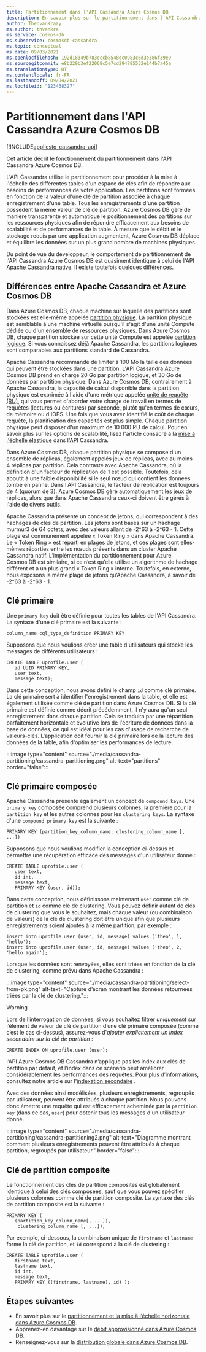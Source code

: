 ```yaml
---
title: Partitionnement dans l'API Cassandra Azure Cosmos DB
description: En savoir plus sur le partitionnement dans l'API Cassandra Azure Cosmos DB
author: TheovanKraay
ms.author: thvankra
ms.service: cosmos-db
ms.subservice: cosmosdb-cassandra
ms.topic: conceptual
ms.date: 09/03/2021
ms.openlocfilehash: 192d18349b783cccb8548dc0983c6d3e386f39e9
ms.sourcegitcommit: e8b229b3ef22068c5e7cd294785532e144b7a45a
ms.translationtype: HT
ms.contentlocale: fr-FR
ms.lasthandoff: 09/04/2021
ms.locfileid: "123468327"
---
```

# <a name="partitioning-in-azure-cosmos-db-cassandra-api"></a>Partitionnement dans l'API Cassandra Azure Cosmos DB
[!INCLUDE[appliesto-cassandra-api](../includes/appliesto-cassandra-api.md)]

Cet article décrit le fonctionnement du partitionnement dans l'API Cassandra Azure Cosmos DB. 

L'API Cassandra utilise le partitionnement pour procéder à la mise à l'échelle des différentes tables d'un espace de clés afin de répondre aux besoins de performances de votre application. Les partitions sont formées en fonction de la valeur d'une clé de partition associée à chaque enregistrement d'une table. Tous les enregistrements d'une partition possèdent la même valeur de clé de partition. Azure Cosmos DB gère de manière transparente et automatique le positionnement des partitions sur les ressources physiques afin de répondre efficacement aux besoins de scalabilité et de performances de la table. À mesure que le débit et le stockage requis par une application augmentent, Azure Cosmos DB déplace et équilibre les données sur un plus grand nombre de machines physiques.

Du point de vue du développeur, le comportement de partitionnement de l'API Cassandra Azure Cosmos DB est quasiment identique à celui de l'API [Apache Cassandra](https://cassandra.apache.org/) native. Il existe toutefois quelques différences. 


## <a name="differences-between-apache-cassandra-and-azure-cosmos-db"></a>Différences entre Apache Cassandra et Azure Cosmos DB

Dans Azure Cosmos DB, chaque machine sur laquelle des partitions sont stockées est elle-même appelée [partition physique](../partitioning-overview.md#physical-partitions). La partition physique est semblable à une machine virtuelle puisqu'il s'agit d'une unité Compute dédiée ou d'un ensemble de ressources physiques. Dans Azure Cosmos DB, chaque partition stockée sur cette unité Compute est appelée [partition logique](../partitioning-overview.md#logical-partitions). Si vous connaissez déjà Apache Cassandra, les partitions logiques sont comparables aux partitions standard de Cassandra. 

Apache Cassandra recommande de limiter à 100 Mo la taille des données qui peuvent être stockées dans une partition. L'API Cassandra Azure Cosmos DB prend en charge 20 Go par partition logique, et 30 Go de données par partition physique. Dans Azure Cosmos DB, contrairement à Apache Cassandra, la capacité de calcul disponible dans la partition physique est exprimée à l'aide d'une métrique appelée [unité de requête (RU)](../request-units.md), qui vous permet d'aborder votre charge de travail en termes de requêtes (lectures ou écritures) par seconde, plutôt qu'en termes de cœurs, de mémoire ou d'IOPS. Une fois que vous avez identifié le coût de chaque requête, la planification des capacités est plus simple. Chaque partition physique peut disposer d'un maximum de 10 000 RU de calcul. Pour en savoir plus sur les options de scalabilité, lisez l'article consacré à la [mise à l'échelle élastique](scale-account-throughput.md) dans l'API Cassandra. 

Dans Azure Cosmos DB, chaque partition physique se compose d'un ensemble de réplicas, également appelés jeux de réplicas, avec au moins 4 réplicas par partition. Cela contraste avec Apache Cassandra, où la définition d'un facteur de réplication de 1 est possible. Toutefois, cela aboutit à une faible disponibilité si le seul nœud qui contient les données tombe en panne. Dans l'API Cassandra, le facteur de réplication est toujours de 4 (quorum de 3). Azure Cosmos DB gère automatiquement les jeux de réplicas, alors que dans Apache Cassandra ceux-ci doivent être gérés à l'aide de divers outils. 

Apache Cassandra présente un concept de jetons, qui correspondent à des hachages de clés de partition. Les jetons sont basés sur un hachage murmur3 de 64 octets, avec des valeurs allant de -2^63 à -2^63 - 1. Cette plage est communément appelée « Token Ring » dans Apache Cassandra. Le « Token Ring » est réparti en plages de jetons, et ces plages sont elles-mêmes réparties entre les nœuds présents dans un cluster Apache Cassandra natif. L’implémentation du partitionnement pour Azure Cosmos DB est similaire, si ce n’est qu’elle utilise un algorithme de hachage différent et a un plus grand « Token Ring » interne. Toutefois, en externe, nous exposons la même plage de jetons qu’Apache Cassandra, à savoir de -2^63 à -2^63 - 1.


## <a name="primary-key"></a>Clé primaire

Une `primary key` doit être définie pour toutes les tables de l'API Cassandra. La syntaxe d'une clé primaire est la suivante :

```shell
column_name cql_type_definition PRIMARY KEY
```

Supposons que nous voulions créer une table d'utilisateurs qui stocke les messages de différents utilisateurs :

```shell
CREATE TABLE uprofile.user ( 
   id UUID PRIMARY KEY, 
   user text,  
   message text);
```

Dans cette conception, nous avons défini le champ `id` comme clé primaire. La clé primaire sert à identifier l'enregistrement dans la table, et elle est également utilisée comme clé de partition dans Azure Cosmos DB. Si la clé primaire est définie comme décrit précédemment, il n'y aura qu'un seul enregistrement dans chaque partition. Cela se traduira par une répartition parfaitement horizontale et évolutive lors de l'écriture de données dans la base de données, ce qui est idéal pour les cas d'usage de recherche de valeurs-clés. L'application doit fournir la clé primaire lors de la lecture des données de la table, afin d'optimiser les performances de lecture. 

:::image type="content" source="./media/cassandra-partitioning/cassandra-partitioning.png" alt-text="partitions" border="false":::


## <a name="compound-primary-key"></a>Clé primaire composée

Apache Cassandra présente également un concept de `compound keys`. Une `primary key` composée comprend plusieurs colonnes, la première pour la `partition key` et les autres colonnes pour les `clustering keys`. La syntaxe d'une `compound primary key` est la suivante :

```shell
PRIMARY KEY (partition_key_column_name, clustering_column_name [, ...])
```

Supposons que nous voulions modifier la conception ci-dessus et permettre une récupération efficace des messages d'un utilisateur donné :

```shell
CREATE TABLE uprofile.user (
   user text,  
   id int, 
   message text, 
   PRIMARY KEY (user, id));
```

Dans cette conception, nous définissons maintenant `user` comme clé de partition et `id` comme clé de clustering. Vous pouvez définir autant de clés de clustering que vous le souhaitez, mais chaque valeur (ou combinaison de valeurs) de la clé de clustering doit être unique afin que plusieurs enregistrements soient ajoutés à la même partition, par exemple :

```shell
insert into uprofile.user (user, id, message) values ('theo', 1, 'hello');
insert into uprofile.user (user, id, message) values ('theo', 2, 'hello again');
```

Lorsque les données sont renvoyées, elles sont triées en fonction de la clé de clustering, comme prévu dans Apache Cassandra :

:::image type="content" source="./media/cassandra-partitioning/select-from-pk.png" alt-text="Capture d’écran montrant les données retournées triées par la clé de clustering.":::

> [!WARNING]
> Lors de l’interrogation de données, si vous souhaitez filtrer *uniquement* sur l’élément de valeur de clé de partition d’une clé primaire composée (comme c’est le cas ci-dessus), assurez-vous d'*ajouter explicitement un index secondaire sur la clé de partition* :
>
>    ```shell
>    CREATE INDEX ON uprofile.user (user);
>    ```
>
> l’API Azure Cosmos DB Cassandra n’applique pas les index aux clés de partition par défaut, et l’index dans ce scénario peut améliorer considérablement les performances des requêtes. Pour plus d’informations, consultez notre article sur l'[indexation secondaire](secondary-indexing.md) .

Avec des données ainsi modélisées, plusieurs enregistrements, regroupés par utilisateur, peuvent être attribués à chaque partition. Nous pouvons donc émettre une requête qui est efficacement acheminée par la `partition key` (dans ce cas, `user`) pour obtenir tous les messages d'un utilisateur donné. 

:::image type="content" source="./media/cassandra-partitioning/cassandra-partitioning2.png" alt-text="Diagramme montrant comment plusieurs enregistrements peuvent être attribués à chaque partition, regroupés par utilisateur." border="false":::




## <a name="composite-partition-key"></a>Clé de partition composite

Le fonctionnement des clés de partition composites est globalement identique à celui des clés composées, sauf que vous pouvez spécifier plusieurs colonnes comme clé de partition composite. La syntaxe des clés de partition composite est la suivante :

```shell
PRIMARY KEY (
   (partition_key_column_name[, ...]), 
    clustering_column_name [, ...]);
```
Par exemple, ci-dessous, la combinaison unique de `firstname` et `lastname` forme la clé de partition, et `id` correspond à la clé de clustering :

```shell
CREATE TABLE uprofile.user ( 
   firstname text, 
   lastname text,
   id int,  
   message text, 
   PRIMARY KEY ((firstname, lastname), id) );
```

## <a name="next-steps"></a>Étapes suivantes

* En savoir plus sur le [partitionnement et la mise à l’échelle horizontale dans Azure Cosmos DB](../partitioning-overview.md).
* Apprenez-en davantage sur le [débit approvisionné dans Azure Cosmos DB](../request-units.md).
* Renseignez-vous sur la [distribution globale dans Azure Cosmos DB](../distribute-data-globally.md).

